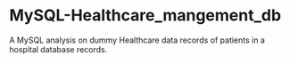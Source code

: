 # MySQL-Healthcare_mangement_db
A MySQL analysis on dummy Healthcare data records of patients in a hospital database records.
